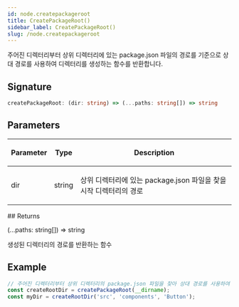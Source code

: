```yaml
---
id: node.createpackageroot
title: CreatePackageRoot()
sidebar_label: CreatePackageRoot()
slug: /node.createpackageroot
---
```






주어진 디렉터리부터 상위 디렉터리에 있는 package.json 파일의 경로를 기준으로 상대 경로를 사용하여 디렉터리를 생성하는 함수를 반환합니다.

## Signature

```typescript
createPackageRoot: (dir: string) => (...paths: string[]) => string
```

## Parameters

<table><thead><tr><th>

Parameter


</th><th>

Type


</th><th>

Description


</th></tr></thead>
<tbody><tr><td>

dir


</td><td>

string


</td><td>

상위 디렉터리에 있는 package.json 파일을 찾을 시작 디렉터리의 경로


</td></tr>
</tbody></table>
## Returns

(...paths: string[]) =&gt; string

생성된 디렉터리의 경로를 반환하는 함수

## Example


```typescript
// 주어진 디렉터리부터 상위 디렉터리의 package.json 파일을 찾아 상대 경로를 사용하여 디렉터리를 생성하는 함수를 생성하는 예시
const createRootDir = createPackageRoot(__dirname);
const myDir = createRootDir('src', 'components', 'Button');
```

